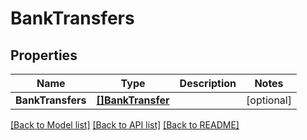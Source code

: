 # BankTransfers

## Properties

Name | Type | Description | Notes
------------ | ------------- | ------------- | -------------
**BankTransfers** | [**[]BankTransfer**](BankTransfer.md) |  | [optional] 

[[Back to Model list]](../README.md#documentation-for-models) [[Back to API list]](../README.md#documentation-for-api-endpoints) [[Back to README]](../README.md)


